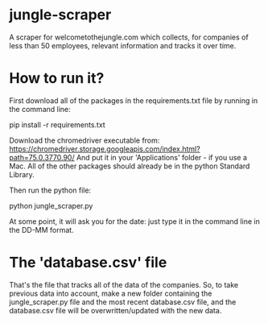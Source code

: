 # jungle-scraper
A scraper for welcometothejungle.com which collects, for companies of less than 50 employees, relevant information and tracks it over time. 

# How to run it? 
First download all of the packages in the requirements.txt file by running in the command line:

pip install -r requirements.txt

Download the chromedriver executable from: https://chromedriver.storage.googleapis.com/index.html?path=75.0.3770.90/ And put it in your 'Applications' folder - if you use a Mac. All of the other packages should already be in the python Standard Library. 

Then run the python file: 

python jungle_scraper.py

At some point, it will ask you for the date: just type it in the command line in the DD-MM format. 

# The 'database.csv' file
That's the file that tracks all of the data of the companies. So, to take previous data into account, make a new folder containing the jungle_scraper.py file and the most recent database.csv file, and the database.csv file will be overwritten/updated with the new data. 
